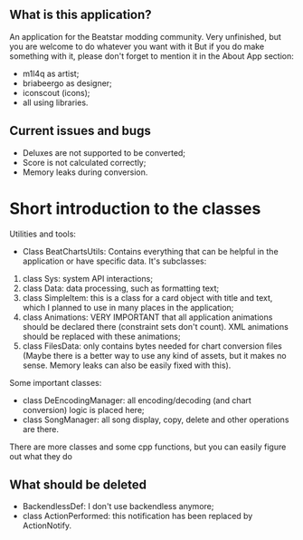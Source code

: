 ## What is this application?
An application for the Beatstar modding community. Very unfinished, but you are welcome to do whatever you want with it 
But if you do make something with it, please don't forget to mention it in the About App section:
- m1l4q as artist;
- briabeergo as designer;
- iconscout (icons);
- all using libraries.

## Current issues and bugs
- Deluxes are not supported to be converted;
- Score is not calculated correctly;
- Memory leaks during conversion.

# Short introduction to the classes
Utilities and tools:
- Class BeatChartsUtils: Contains everything that can be helpful in the application or have specific data. It's subclasses:
1. class Sys: system API interactions;
2. class Data: data processing, such as formatting text;
3. class SimpleItem: this is a class for a card object with title and text, which I planned to use in many places in the application;
4. class Animations: VERY IMPORTANT that all application animations should be declared there (constraint sets don't count). XML animations should be replaced with these animations;
5. class FilesData: only contains bytes needed for chart conversion files (Maybe there is a better way to use any kind of assets, but it makes no sense. Memory leaks can also be easily fixed with this).

Some important classes:
- class DeEncodingManager: all encoding/decoding (and chart conversion) logic is placed here;
- class SongManager: all song display, copy, delete and other operations are there.

There are more classes and some cpp functions, but you can easily figure out what they do

## What should be deleted
- BackendlessDef: I don't use backendless anymore;
- class ActionPerformed: this notification has been replaced by ActionNotify.
